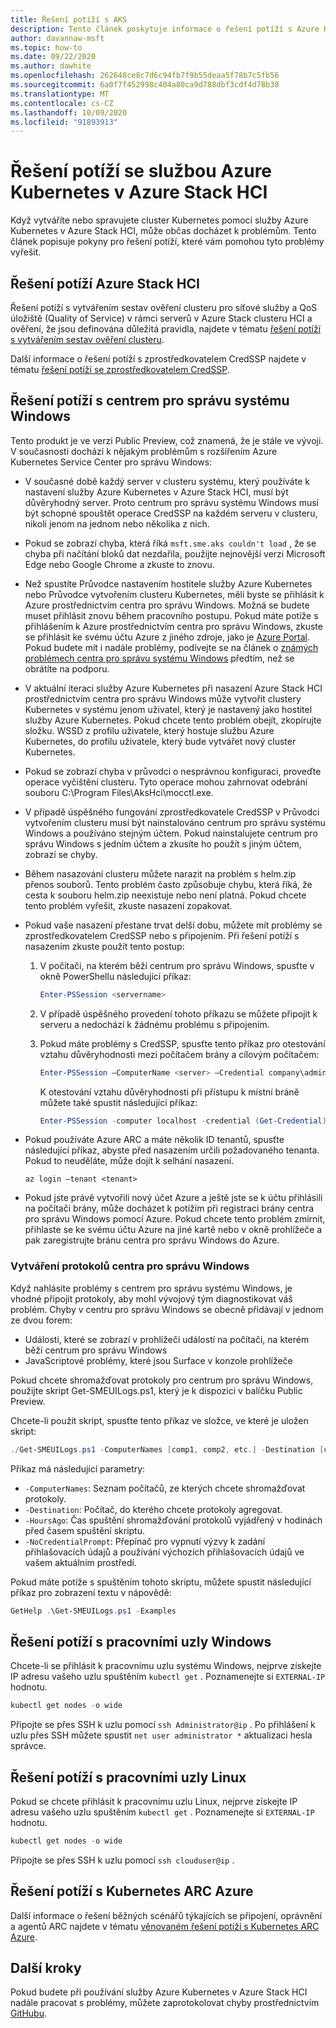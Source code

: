 ```yaml
---
title: Řešení potíží s AKS
description: Tento článek poskytuje informace o řešení potíží s Azure Kubernetes Service (AKS) na Azure Stack HCI.
author: davannaw-msft
ms.topic: how-to
ms.date: 09/22/2020
ms.author: dawhite
ms.openlocfilehash: 262648ce8c7d6c94fb7f9b55deaa5f78b7c5fb56
ms.sourcegitcommit: 6a0f7f452998c404a80ca9d788dbf3cdf4d78b38
ms.translationtype: MT
ms.contentlocale: cs-CZ
ms.lasthandoff: 10/09/2020
ms.locfileid: "91893913"
---
```

# <a name="troubleshooting-azure-kubernetes-service-on-azure-stack-hci"></a>Řešení potíží se službou Azure Kubernetes v Azure Stack HCI

Když vytváříte nebo spravujete cluster Kubernetes pomocí služby Azure Kubernetes v Azure Stack HCI, může občas docházet k problémům. Tento článek popisuje pokyny pro řešení potíží, které vám pomohou tyto problémy vyřešit.

## <a name="troubleshooting-azure-stack-hci"></a>Řešení potíží Azure Stack HCI
Řešení potíží s vytvářením sestav ověření clusteru pro síťové služby a QoS úložiště (Quality of Service) v rámci serverů v Azure Stack clusteru HCI a ověření, že jsou definována důležitá pravidla, najdete v tématu [řešení potíží s vytvářením sestav ověření clusteru](/azure-stack/hci/manage/validate-qos).

Další informace o řešení potíží s zprostředkovatelem CredSSP najdete v tématu [řešení potíží se zprostředkovatelem CredSSP](/azure-stack/hci/manage/troubleshoot-credssp).

## <a name="troubleshooting-windows-admin-center"></a>Řešení potíží s centrem pro správu systému Windows
Tento produkt je ve verzi Public Preview, což znamená, že je stále ve vývoji. V současnosti dochází k nějakým problémům s rozšířením Azure Kubernetes Service Center pro správu Windows: 
* V současné době každý server v clusteru systému, který používáte k nastavení služby Azure Kubernetes v Azure Stack HCI, musí být důvěryhodný server. Proto centrum pro správu systému Windows musí být schopné spouštět operace CredSSP na každém serveru v clusteru, nikoli jenom na jednom nebo několika z nich. 
* Pokud se zobrazí chyba, která říká `msft.sme.aks couldn't load` , že se chyba při načítání bloků dat nezdařila, použijte nejnovější verzi Microsoft Edge nebo Google Chrome a zkuste to znovu.
* Než spustíte Průvodce nastavením hostitele služby Azure Kubernetes nebo Průvodce vytvořením clusteru Kubernetes, měli byste se přihlásit k Azure prostřednictvím centra pro správu Windows. Možná se budete muset přihlásit znovu během pracovního postupu. Pokud máte potíže s přihlášením k Azure prostřednictvím centra pro správu Windows, zkuste se přihlásit ke svému účtu Azure z jiného zdroje, jako je [Azure Portal](https://portal.azure.com/). Pokud budete mít i nadále problémy, podívejte se na článek o [známých problémech centra pro správu systému Windows](/windows-server/manage/windows-admin-center/support/known-issues) předtím, než se obrátíte na podporu.
* V aktuální iteraci služby Azure Kubernetes při nasazení Azure Stack HCI prostřednictvím centra pro správu Windows může vytvořit clustery Kubernetes v systému jenom uživatel, který je nastavený jako hostitel služby Azure Kubernetes. Pokud chcete tento problém obejít, zkopírujte složku. WSSD z profilu uživatele, který hostuje službu Azure Kubernetes, do profilu uživatele, který bude vytvářet nový cluster Kubernetes.
* Pokud se zobrazí chyba v průvodci o nesprávnou konfiguraci, proveďte operace vyčištění clusteru. Tyto operace mohou zahrnovat odebrání souboru C:\Program Files\AksHci\mocctl.exe.
* V případě úspěšného fungování zprostředkovatele CredSSP v Průvodci vytvořením clusteru musí být nainstalováno centrum pro správu systému Windows a používáno stejným účtem. Pokud nainstalujete centrum pro správu Windows s jedním účtem a zkusíte ho použít s jiným účtem, zobrazí se chyby.
* Během nasazování clusteru můžete narazit na problém s helm.zip přenos souborů. Tento problém často způsobuje chybu, která říká, že cesta k souboru helm.zip neexistuje nebo není platná. Pokud chcete tento problém vyřešit, zkuste nasazení zopakovat.
* Pokud vaše nasazení přestane trvat delší dobu, můžete mít problémy se zprostředkovatelem CredSSP nebo s připojením. Při řešení potíží s nasazením zkuste použít tento postup: 
    1.  V počítači, na kterém běží centrum pro správu Windows, spusťte v okně PowerShellu následující příkaz: 
          ```PowerShell
          Enter-PSSession <servername>
          ```
    2.  V případě úspěšného provedení tohoto příkazu se můžete připojit k serveru a nedochází k žádnému problému s připojením.
    
    3.  Pokud máte problémy s CredSSP, spusťte tento příkaz pro otestování vztahu důvěryhodnosti mezi počítačem brány a cílovým počítačem: 
          ```PowerShell
          Enter-PSSession –ComputerName <server> –Credential company\administrator –Authentication CredSSP
          ``` 
        K otestování vztahu důvěryhodnosti při přístupu k místní bráně můžete také spustit následující příkaz: 
          ```PowerShell
          Enter-PSSession -computer localhost -credential (Get-Credential)
          ``` 
* Pokud používáte Azure ARC a máte několik ID tenantů, spusťte následující příkaz, abyste před nasazením určili požadovaného tenanta. Pokud to neuděláte, může dojít k selhání nasazení.

   ```Azure CLI
   az login –tenant <tenant>
   ```
* Pokud jste právě vytvořili nový účet Azure a ještě jste se k účtu přihlásili na počítači brány, může docházet k potížím při registraci brány centra pro správu Windows pomocí Azure. Pokud chcete tento problém zmírnit, přihlaste se ke svému účtu Azure na jiné kartě nebo v okně prohlížeče a pak zaregistrujte bránu centra pro správu Windows do Azure.

### <a name="creating-windows-admin-center-logs"></a>Vytváření protokolů centra pro správu Windows
Když nahlásíte problémy s centrem pro správu systému Windows, je vhodné připojit protokoly, aby mohl vývojový tým diagnostikovat váš problém. Chyby v centru pro správu Windows se obecně přidávají v jednom ze dvou forem: 
- Události, které se zobrazí v prohlížeči událostí na počítači, na kterém běží centrum pro správu Windows 
- JavaScriptové problémy, které jsou Surface v konzole prohlížeče 

Pokud chcete shromažďovat protokoly pro centrum pro správu Windows, použijte skript Get-SMEUILogs.ps1, který je k dispozici v balíčku Public Preview. 
 
Chcete-li použít skript, spusťte tento příkaz ve složce, ve které je uložen skript: 
 
```PowerShell
./Get-SMEUILogs.ps1 -ComputerNames [comp1, comp2, etc.] -Destination [comp3] -HoursAgo [48] -NoCredentialPrompt
```
 
Příkaz má následující parametry:
 
* `-ComputerNames`: Seznam počítačů, ze kterých chcete shromažďovat protokoly.
* `-Destination`: Počítač, do kterého chcete protokoly agregovat.
* `-HoursAgo`: Čas spuštění shromažďování protokolů vyjádřený v hodinách před časem spuštění skriptu.
* `-NoCredentialPrompt`: Přepínač pro vypnutí výzvy k zadání přihlašovacích údajů a používání výchozích přihlašovacích údajů ve vašem aktuálním prostředí.
 
Pokud máte potíže s spuštěním tohoto skriptu, můžete spustit následující příkaz pro zobrazení textu v nápovědě: 
 
```PowerShell
GetHelp .\Get-SMEUILogs.ps1 -Examples
```

## <a name="troubleshooting-windows-worker-nodes"></a>Řešení potíží s pracovními uzly Windows 
Chcete-li se přihlásit k pracovnímu uzlu systému Windows, nejprve získejte IP adresu vašeho uzlu spuštěním `kubectl get` . Poznamenejte si `EXTERNAL-IP` hodnotu.

```PowerShell
kubectl get nodes -o wide
``` 
Připojte se přes SSH k uzlu pomocí `ssh Administrator@ip` . Po přihlášení k uzlu přes SSH můžete spustit `net user administrator *` aktualizaci hesla správce. 

## <a name="troubleshooting-linux-worker-nodes"></a>Řešení potíží s pracovními uzly Linux 
Pokud se chcete přihlásit k pracovnímu uzlu Linux, nejprve získejte IP adresu vašeho uzlu spuštěním `kubectl get` . Poznamenejte si `EXTERNAL-IP` hodnotu.

```PowerShell
kubectl get nodes -o wide
``` 
Připojte se přes SSH k uzlu pomocí `ssh clouduser@ip` . 

## <a name="troubleshooting-azure-arc-kubernetes"></a>Řešení potíží s Kubernetes ARC Azure
Další informace o řešení běžných scénářů týkajících se připojení, oprávnění a agentů ARC najdete v tématu [věnovaném řešení potíží s Kubernetes ARC Azure](/azure/azure-arc/kubernetes/troubleshooting).

## <a name="next-steps"></a>Další kroky
Pokud budete při používání služby Azure Kubernetes v Azure Stack HCI nadále pracovat s problémy, můžete zaprotokolovat chyby prostřednictvím [GitHubu](https://aka.ms/aks-hci-issues).  
